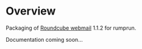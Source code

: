 # Overview

Packaging of [Roundcube webmail](https://roundcube.net/) 1.1.2 for rumprun.

Documentation coming soon...
